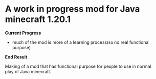 # A work in progress mod for Java minecraft 1.20.1

**Current Progress**

- much of the mod is more of a learning process(so no real functional purpose)



**End Result**

Making of a mod that has functional purpose for people to use in normal play of Java minecraft.